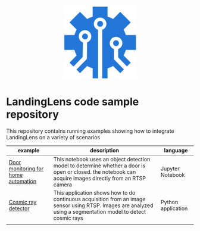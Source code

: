 <p align="center">
  <img width="200" height="200" src="assets/avi-logo.png">
</p>

# LandingLens code sample repository
This repository contains running examples showing how to integrate LandingLens on a variety of scenarios

<!-- Generated using https://www.tablesgenerator.com/markdown_tables -->
| example | description | language |
|---|---|---|
| [Door monitoring for home automation](examples/rtsp-capture-notebook/rtsp-capture.ipynb) | This notebook uses an object detection model to determine whether a door is open or closed. the notebook can acquire images directly from an RTSP camera | Jupyter Notebook |
| [Cosmic ray detector](examples/capture-service/cosmic-rays.py) | This application shows how to do continuous acquisition from an image sensor using RTSP. Images are analyzed using a segmentation model to detect cosmic rays | Python application |
|  |  |  |